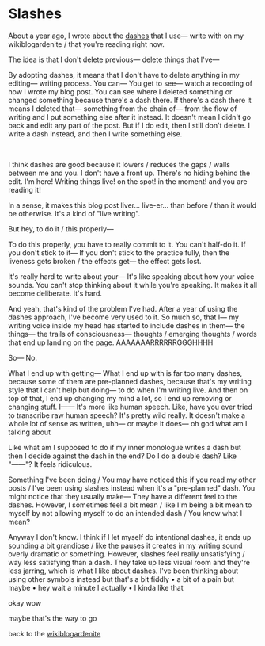 # Slashes

About a year ago, I wrote about the [dashes](https://www.todepond.com/wikiblogarden/scrappy-fiddles/sharing/normalising/handwriting) that I use— write with on my wikiblogardenite / that you're reading right now.

The idea is that I don't delete previous— delete things that I've—

By adopting dashes, it means that I don't have to delete anything in my editing— writing process. You can— You get to see— watch a recording of how I wrote my blog post. You can see where I deleted something or changed something because there's a dash there. If there's a dash there it means I deleted that— something from the chain of— from the flow of writing and I put something else after it instead. It doesn't mean I didn't go back and edit any part of the post. But if I do edit, then I still don't delete. I write a dash instead, and then I write something else. 

<br>

I think dashes are good because it lowers / reduces the gaps / walls between me and you. I don't have a front up. There's no hiding behind the edit. I'm here! Writing things live! on the spot! in the moment! and you are reading it! 

In a sense, it makes this blog post liver... live-er... than before / than it would be otherwise. It's a kind of "live writing". 

But hey, to do it / this properly—

To do this properly, you have to really commit to it. You can't half-do it. If you don't stick to it— If you don't stick to the practice fully, then the liveness gets broken / the effects get— the effect gets lost. 

It's really hard to write about your— It's like speaking about how your voice sounds. You can't stop thinking about it while you're speaking. It makes it all become deliberate. It's hard. 

And yeah, that's kind of the problem I've had. After a year of using the dashes approach, I've become very used to it. So much so, that I— my writing voice inside my head has started to include dashes in them— the things— the trails of consciousness— thoughts / emerging thoughts / words that end up landing on the page. AAAAAAARRRRRRGGGHHHH

So— No.

What I end up with getting— What I end up with is far too many dashes, because some of them are pre-planned dashes, because that's my writing style that I can't help but doing— to do when I'm writing live. And then on top of that, I end up changing my mind a lot, so I end up removing or changing stuff. I—— It's more like human speech. Like, have you ever tried to transcribe raw human speech? It's pretty wild really. It doesn't make a whole lot of sense as written, uhh— or maybe it does— oh god what am I talking about

Like what am I supposed to do if my inner monologue writes a dash but then I decide against the dash in the end? Do I do a double dash? Like "——"? It feels ridiculous.

Something I've been doing / You may have noticed this if you read my other posts / I've been using slashes instead when it's a "pre-planned" dash. You might notice that they usually make— They have a different feel to the dashes. However, I sometimes feel a bit mean / like I'm being a bit mean to myself by not allowing myself to do an intended dash / You know what I mean?

Anyway I don't know. I think if I let myself do intentional dashes, it ends up sounding a bit grandiose / like the pauses it creates in my writing sound overly dramatic or something. However, slashes feel really unsatisfying / way less satisfying than a dash. They take up less visual room and they're less jarring, which is what I like about dashes. I've been thinking about using other symbols instead but that's a bit fiddly • a bit of a pain but maybe • hey wait a minute I actually • I kinda like that

okay wow

maybe that's the way to go

back to the [wikiblogardenite](/wikiblogardenite)
